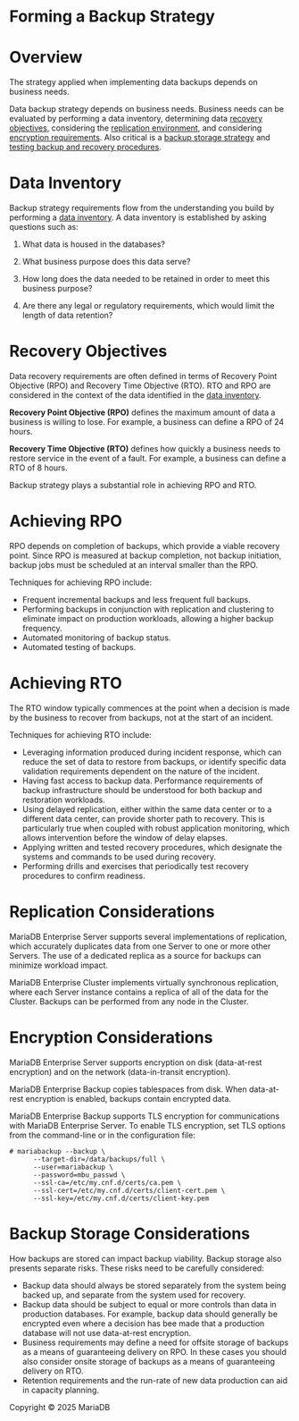 
# Forming a Backup Strategy


# Overview


The strategy applied when implementing data backups depends on business needs.


Data backup strategy depends on business needs. Business needs can be evaluated by performing a data inventory, determining data [recovery objectives](forming-a-backup-strategy.md#recovery-objectives), considering the [replication environment](forming-a-backup-strategy.md#replication-considerations), and considering [encryption requirements](forming-a-backup-strategy.md#encryption-considerations). Also critical is a [backup storage strategy](forming-a-backup-strategy.md#backup-storage-considerations) and [testing backup and recovery procedures](https://mariadb.com/kb/en/orming-a-backup-strategy/#backup-testing).


# Data Inventory


Backup strategy requirements flow from the understanding you build by performing a [data inventory](forming-a-backup-strategy.md#data-inventory). A data inventory is established by asking questions such as:


1. What data is housed in the databases?


2. What business purpose does this data serve?


3. How long does the data needed to be retained in order to meet this business purpose?


4. Are there any legal or regulatory requirements, which would limit the length of data retention?


# Recovery Objectives


Data recovery requirements are often defined in terms of Recovery Point Objective (RPO) and Recovery Time Objective (RTO). RTO and RPO are considered in the context of the data identified in the [data inventory](forming-a-backup-strategy.md#data-inventory).


**Recovery Point Objective (RPO)** defines the maximum amount of data a business is willing to lose. For example, a business can define a RPO of 24 hours.


**Recovery Time Objective (RTO)** defines how quickly a business needs to restore service in the event of a fault. For example, a business can define a RTO of 8 hours.


Backup strategy plays a substantial role in achieving RPO and RTO.


# Achieving RPO


RPO depends on completion of backups, which provide a viable recovery point. Since RPO is measured at backup completion, not backup initiation, backup jobs must be scheduled at an interval smaller than the RPO.


Techniques for achieving RPO include:


* Frequent incremental backups and less frequent full backups.
* Performing backups in conjunction with replication and clustering to eliminate impact on production workloads, allowing a higher backup frequency.
* Automated monitoring of backup status.
* Automated testing of backups.


# Achieving RTO


The RTO window typically commences at the point when a decision is made by the business to recover from backups, not at the start of an incident.


Techniques for achieving RTO include:


* Leveraging information produced during incident response, which can reduce the set of data to restore from backups, or identify specific data validation requirements dependent on the nature of the incident.
* Having fast access to backup data. Performance requirements of backup infrastructure should be understood for both backup and restoration workloads.
* Using delayed replication, either within the same data center or to a different data center, can provide shorter path to recovery. This is particularly true when coupled with robust application monitoring, which allows intervention before the window of delay elapses.
* Applying written and tested recovery procedures, which designate the systems and commands to be used during recovery.
* Performing drills and exercises that periodically test recovery procedures to confirm readiness.


# Replication Considerations


MariaDB Enterprise Server supports several implementations of replication, which accurately duplicates data from one Server to one or more other Servers. The use of a dedicated replica as a source for backups can minimize workload impact.


MariaDB Enterprise Cluster implements virtually synchronous replication, where each Server instance contains a replica of all of the data for the Cluster. Backups can be performed from any node in the Cluster.


# Encryption Considerations


MariaDB Enterprise Server supports encryption on disk (data-at-rest encryption) and on the network (data-in-transit encryption).


MariaDB Enterprise Backup copies tablespaces from disk. When data-at-rest encryption is enabled, backups contain encrypted data.


MariaDB Enterprise Backup supports TLS encryption for communications with MariaDB Enterprise Server. To enable TLS encryption, set TLS options from the command-line or in the configuration file:


```
# mariabackup --backup \
      --target-dir=/data/backups/full \
      --user=mariabackup \
      --password=mbu_passwd \
      --ssl-ca=/etc/my.cnf.d/certs/ca.pem \
      --ssl-cert=/etc/my.cnf.d/certs/client-cert.pem \
      --ssl-key=/etc/my.cnf.d/certs/client-key.pem
```

# Backup Storage Considerations


How backups are stored can impact backup viability. Backup storage also presents separate risks. These risks need to be carefully considered:


* Backup data should always be stored separately from the system being backed up, and separate from the system used for recovery.
* Backup data should be subject to equal or more controls than data in production databases. For example, backup data should generally be encrypted even where a decision has bee made that a production database will not use data-at-rest encryption.
* Business requirements may define a need for offsite storage of backups as a means of guaranteeing delivery on RPO. In these cases you should also consider onsite storage of backups as a means of guaranteeing delivery on RTO.
* Retention requirements and the run-rate of new data production can aid in capacity planning.


Copyright © 2025 MariaDB

